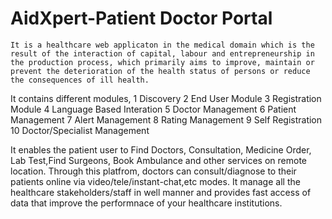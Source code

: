 AidXpert-Patient Doctor Portal
==============================
    It is a healthcare web applicaton in the medical domain which is the result of the interaction of capital, labour and entrepreneurship in the production process, which primarily aims to improve, maintain or prevent the deterioration of the health status of persons or reduce the consequences of ill health.
It contains different modules,
1	Discovery
2	End User Module
3	Registration Module
4	Language Based Interation
5	Doctor Management
6	Patient Management
7	Alert Management
8	Rating Management
9	Self Registration
10	Doctor/Specialist Management

   It enables the patient user to Find Doctors, Consultation, Medicine Order, Lab Test,Find Surgeons, Book Ambulance and other services on remote location. Through this platfrom, doctors can consult/diagnose to their patients online via video/tele/instant-chat,etc modes. It manage all the healthcare stakeholders/staff in well manner and provides fast access of data that improve the performnace of your healthcare institutions.   
